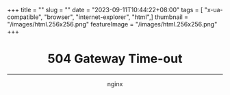 +++
title = "<html>"
slug = "<html>"
date = "2023-09-11T10:44:22+08:00"
tags = [ "x-ua-compatible", "browser", "internet-explorer", "html",]
thumbnail = "/images/html.256x256.png"
featureImage = "/images/html.256x256.png"
+++

<head><title>504 Gateway Time-out</title></head>
<body>
<center><h1>504 Gateway Time-out</h1></center>
<hr><center>nginx</center>
</body>
</html>
<!-- a padding to disable MSIE and Chrome friendly error page -->
<!-- a padding to disable MSIE and Chrome friendly error page -->
<!-- a padding to disable MSIE and Chrome friendly error page -->
<!-- a padding to disable MSIE and Chrome friendly error page -->
<!-- a padding to disable MSIE and Chrome friendly error page -->
<!-- a padding to disable MSIE and Chrome friendly error page -->



